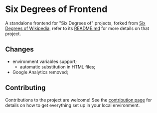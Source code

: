 # Six Degrees of Frontend

A standalone frontend for "Six Degrees of" projects, forked from [Six Degrees of Wikipedia](https://www.sixdegreesofwikipedia.com/), refer to its [README.md](https://github.com/jwngr/sdow/blob/master/README.md) for more details on that project.

## Changes

- environment variables support;
    - automatic substitution in HTML files;
- Google Analytics removed;

## Contributing

Contributions to the project are welcome! See the [contribution page](./.github/CONTRIBUTING.md) for
details on how to get everything set up in your local environment.
